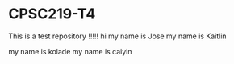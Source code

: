# CPSC219-T4
This is a test repository !!!!!
hi 
my name is Jose
my name is Kaitlin

my name is kolade 
my name is caiyin
